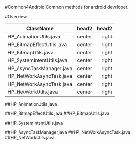 #Common4Android
  Common methods for android developer.
  
#Overview

ClassName | head2  | head2
------|:------:|------:
HP_AnimationUtils.java  | center | right
HP_BitmapEffectUtils.java  | center | right
HP_BitmapUtils.java  | center | right
HP_SystemIntentUtils.java | center | right
HP_AsyncTaskManager.java  | center | right
HP_NetWorkAsyncTask.java  | center | right
HP_NetWorkAsyncTask.java  | center | right
HP_NetWorkUtils.java  | center | right

##HP_AnimationUtils.java  


##HP_BitmapEffectUtils.java
##HP_BitmapUtils.java

##HP_SystemIntentUtils.java

##HP_AsyncTaskManager.java
##HP_NetWorkAsyncTask.java
##HP_NetWorkUtils.java